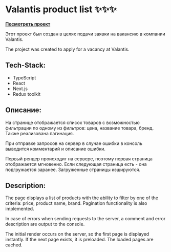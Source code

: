 # Valantis product list ✨✨✨

[**Посмотреть проект**](https://valantis-test-task-nrfz.vercel.app/)

Этот проект был создан в целях подачи заявки на вакансию в компании Valantis.

The project was created to apply for a vacancy at Valantis.

## Tech-Stack:
- TypeScript
- React
- Next.js
- Redux toolkit

## Описание:

На странице отображается список товаров с возможностью фильтрации по одному из фильтров: цена, название товара, бренд. Также реализована пагинация.

При отправке запросов на сервер в случае ошибки в консоль выводится комментарий и описание ошибки.

Первый рендер происходит на сервере, поэтому первая страница отображается мгновенно. Если следующая страница есть - она подгружается заранее. Загруженные страницы кэшируются.

## Description:

The page displays a list of products with the ability to filter by one of the criteria: price, product name, brand. Pagination functionality is also implemented.

In case of errors when sending requests to the server, a comment and error description are output to the console.

The initial render occurs on the server, so the first page is displayed instantly. If the next page exists, it is preloaded. The loaded pages are cached.


